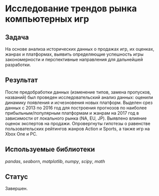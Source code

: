 # Исследование трендов рынка компьютерных игр

## Задача

На основе анализа исторических данных о продажах игр, их оценках, жанрах и платформах, выявить определяющие успешность игры закономерности и перспективные направления для дальнейшей разработки.

## Результат

После предобработки данных (изменение типов, замена пропусков, названий) был проведен исследовательский анализ данных: оценили динамику появления и исчезновения новых платформ. Выделен срез данных с 2013 по 2016 год для построения прогнозов по наиболее прибыльным/популярным платформам и жанрам на 2017 год в зависимости от локального рынка  (NA, EU, JP). Выявлено влияние оценок экспертов на продажи.  Опровергнуты гипотезы о равенстве пользовательских рейтингов жанров Action и Sports, а также игр на Xbox One и PC.

## Используемые библиотеки
*pandas*, *seaborn*, *matplotlib*,  *numpy*, *scipy*, *math*

## Статус 

Завершен.